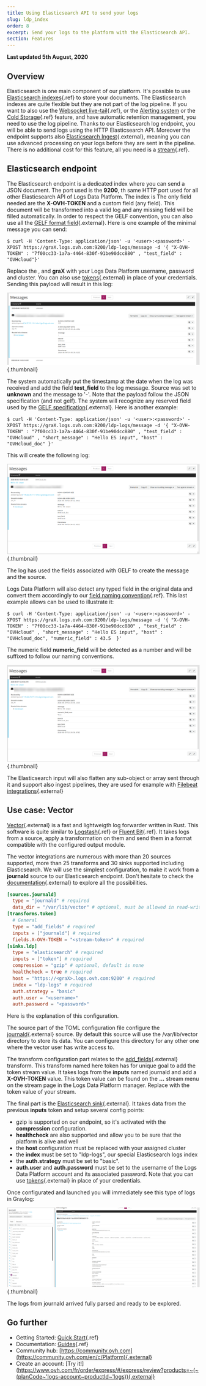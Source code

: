```yaml
---
title: Using Elasticsearch API to send your logs
slug: ldp_index
order: 8
excerpt: Send your logs to the platform with the Elasticsearch API.
section: Features
---
```


**Last updated 5th August, 2020**


## Overview

Elasticsearch is one main component of our platform. It's possible to use [Elasticsearch indexes](../index_as_a_service/guide.en-gb.md){.ref} to store your documents. The Elasticsearch indexes are quite flexible but they are not part of the log pipeline. If you want to also use the [Websocket live-tail](../ldp_tail/guide.en-gb.md){.ref}, or the [Alerting system](../alerting/guide.en-gb.md) or the [Cold Storage](../cold_storage/guide.en-gb.md){.ref} feature, and have automatic retention management, you need to use the log pipeline. Thanks to our Elasticsearch log endpoint, you will be able to send logs using the HTTP Elasticsearch API. Moreover the endpoint supports also [Elasticsearch Ingest](https://www.elastic.co/guide/en/elasticsearch/reference/6.8/ingest.html){.external}, meaning you can use advanced processing on your logs before they are sent in the pipeline. There is no additional cost for this feature, all you need is a [stream](../quick_start/guide.en-gb.md){.ref}. 



## Elasticsearch endpoint


The Elasticsearch endpoint is a dedicated index where you can send a JSON document. The port used is the **9200**, th same HTTP port used for all other Elasticsearch API of Logs Data Platform. The index is  The only field needed are the **X-OVH-TOKEN** and a custom field (any field). This document will be transformed into a valid log and any missing field will be filled automatically. In order to respect the GELF convention, you can also use all the [GELF format field](https://docs.graylog.org/en/2.5/pages/gelf.html){.external}. Here is one example of the minimal message you can send:

```shell-session
$ curl -H 'Content-Type: application/json' -u '<user>:<password>' -XPOST https://graX.logs.ovh.com:9200/ldp-logs/message -d '{ "X-OVH-TOKEN" : "7f00cc33-1a7a-4464-830f-91be90dcc880" , "test_field" : "OVHcloud"}'
```

Replace the **<user>**, **<password>** and **graX** with your Logs Data Platform username, password and cluster. You can also use [tokens](../tokens_logs_data_platform/guide.en-gb.md){.external} in place of your credentials.  Sending this payload will result in this log:

![simple\_log](images/one_field.png){.thumbnail}


The system automatically put the timestamp at the date when the log was received and add the field **test_field** to the log message. Source was set to **unknown** and the message to '-'. 
Note that the payload follow the JSON specification (and not gelf). The system will recognize any reserved field used by the  [GELF specification](https://docs.graylog.org/en/2.5/pages/gelf.html){.external}. Here is another example: 

```shell-session
$ curl -H 'Content-Type: application/json' -u '<user>:<password>' -XPOST https://graX.logs.ovh.com:9200/ldp-logs/message -d '{ "X-OVH-TOKEN" : "7f00cc33-1a7a-4464-830f-91be90dcc880" , "test_field" : "OVHcloud" , "short_message" : "Hello ES input", "host" : "OVHcloud_doc" }'
```

This will create the following log:

![gelf\_log](images/gelf_log.png){.thumbnail}

The log has used the fields associated with GELF to create the message and the source. 

Logs Data Platform will also detect any typed field in the original data and convert them accordingly to our [field naming convention](../field_naming_conventions/guide.en-gb.md){.ref}. This last example allows can be used to illustrate it: 

```shell-session
$ curl -H 'Content-Type: application/json' -u '<user>:<password>' -XPOST https://graX.logs.ovh.com:9200/ldp-logs/message -d '{ "X-OVH-TOKEN" : "7f00cc33-1a7a-4464-830f-91be90dcc880" , "test_field" : "OVHcloud" , "short_message" : "Hello ES input", "host" : "OVHcloud_doc", "numeric_field" : 43.5  }'
```

The numeric field **numeric_field** will be detected as a number and will be suffixed to follow our naming conventions. 

![gelf\_convention](images/gelf_convention.png){.thumbnail}


The Elasticsearch input will also flatten any sub-object or array sent through it and support also ingest pipelines, they are used for example with [Filebeat integrations](../filebeat_logs/guide.en-gb.md){.external}


## Use case: Vector


[Vector](https://vector.dev/){.external} is a fast and lightweigth log forwarder written in Rust. This software is quite similar to [Logstash](../logstash_input/guide.en-gb.md){.ref} or [Fluent Bit](../kubernetes_fluent_bit/guide.en-gb.md){.ref}. It takes logs from a source, apply a transformation on them and send them in a format compatible with the configured output module. 

The vector integrations are numerous with more than 20 sources supported, more than 25 transforms and 30 sinks supported including Elasticsearch. We will use the simplest configuration, to make it work from a **journald** source to our Elasticsearch endpoint. Don't hesitate to check the [documentation](https://vector.dev/docs/about/what-is-vector/){.external} to explore all the possibilities. 


```toml
[sources.journald]
  type = "journald" # required
  data_dir = "/var/lib/vector" # optional, must be allowed in read-write
[transforms.token]
  # General
  type = "add_fields" # required
  inputs = ["journald"] # required
  fields.X-OVH-TOKEN = "<stream-token>" # required
[sinks.ldp]
  type = "elasticsearch" # required
  inputs = ["token"] # required
  compression = "gzip" # optional, default is none
  healthcheck = true # required
  host = "https://<graX>.logs.ovh.com:9200" # required
  index = "ldp-logs" # required
  auth.strategy = "basic"
  auth.user = "<username>"
  auth.password = "<password>"
```


Here is the explanation of this configuration. 


The source part of the TOML configuration file configure the [journald](https://vector.dev/docs/reference/sources/journald/){.external} source. By default this source will use the /var/lib/vector directory to store its data. You can configure this directory for any other one where the vector user has write access to. 

The transform configuration part relates to the [add\_fields](https://vector.dev/docs/reference/transforms/add_fields/){.external} transform. This transform named here token has for unique goal to add the token stream value. It takes logs from the **inputs** named journald and add a **X-OVH-TOKEN** value. This token value can be found on the **...** stream menu on the stream page in the Logs Data Platform manager. Replace **<stream-token>** with the token value of your stream. 


The final part is the [Elasticsearch sink](https://vector.dev/docs/reference/sinks/elasticsearch/){.external}. It takes data from the previous **inputs** token and setup several config points: 

- gzip is supported on our endpoint, so it's activated with the **compression** configuration. 
- **healthcheck** are also supported and allow you to be sure that the platform is alive and well
- the **host** configuration must be replaced with your assigned cluster 
- the **index** must be set to "ldp-logs", our special Elasticsearch logs index
- the **auth.strategy** must be set to "basic".
- **auth.user** and **auth.password** must be set to the username of the Logs Data Platform account and its associated password. Note that you can use [tokens](../tokens_logs_data_platform/guide.en-gb.md){.external} in place of your credentials. 

Once configurated and launched you will immediately see this type of logs in Graylog:



![vector\_logs](images/vector_logs.png){.thumbnail}


The logs from journald arrived fully parsed and ready to be explored.


## Go further

- Getting Started: [Quick Start](../quick_start/guide.en-gb.md){.ref}
- Documentation: [Guides](../product.en-gb.md){.ref}
- Community hub: [https://community.ovh.com](https://community.ovh.com/en/c/Platform){.external}
- Create an account: [Try it!](https://www.ovh.com/fr/order/express/#/express/review?products=~(~(planCode~'logs-account~productId~'logs)){.external}
